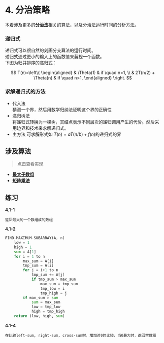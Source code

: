 # 4. 分治策略

本着涉及更多的[**分治法**](2.算法基础.md#分治法)相关的算法，以及分治法运行时间的分析方法。

### 递归式
递归式可以很自然的刻画分支算法的运行时间。  
递归式通过更小的输入上的函数值来藐视一个函数。  
下图为归并排序的递归式：  

$$ T(n)=\left\{
\begin{aligned}
& \Theta(1) & if \quad n=1, \\
& 2T(n/2) + \Theta(n) & if \quad n>1,
\end{aligned}
\right.
$$

### 求解递归式的方法
* 代入法  
猜测一个界，然后用数学归纳法证明这个界的正确性  
* 递归树法  
将递归式转换为一棵树，其结点表示不同层次的递归调用产生的代价。然后采用边界和技术来求解递归式。  
* 主方法  可求解形式如 $T(n) = aT(n/b) + f(n)$的递归式的界  

## 涉及算法
> 点击查看实现
+ **[最大子数组](/Code/Algorithms/A-04-1-MaxSubArray/max_subarray_realization.cpp)**  
+ **[矩阵乘法](/Code/Algorithms/A-04-2-MatrixMultiply/matrix_multiply_realization.cpp)**

## 练习
**4.1-1**
```
返回最大的一个数组成的数组
```
**4.1-2**  
``` python
FIND-MAXIMUM-SUBARRAY(A, n)
    low = 1
    high = 1
    sum = A[1]
    for i = 1 to n
        max_sum = A[i]
        tmp_sum = A[i]
        for j = i+1 to n
            tmp_sum += A[j]
            if tmp_sum > max_sum
                max_sum = tmp_sum
                tmp_low = i
                tmp_high = j
        if max_sum > sum
            sum = max_sum
            low = tmp_low
            high = tmp_high
    return (low, high, sum)
```
**4.1-4**
```
在比较left-sum, right-sum, cross-sum时，增加对0的比较，当0最大时，返回空数组
```